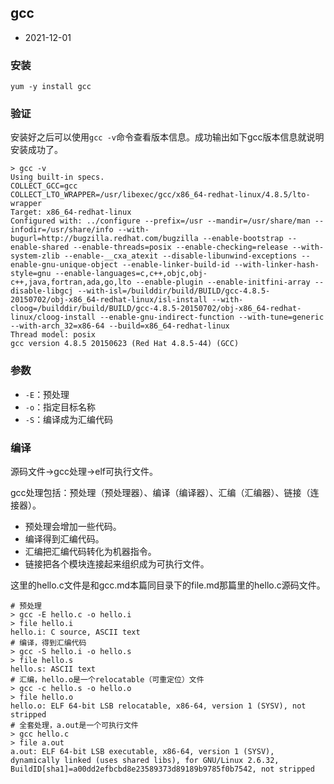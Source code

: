 ## gcc

- 2021-12-01

### 安装

```shell
yum -y install gcc
```

### 验证

安装好之后可以使用`gcc -v`命令查看版本信息。成功输出如下gcc版本信息就说明安装成功了。

```shell
> gcc -v
Using built-in specs.
COLLECT_GCC=gcc
COLLECT_LTO_WRAPPER=/usr/libexec/gcc/x86_64-redhat-linux/4.8.5/lto-wrapper
Target: x86_64-redhat-linux
Configured with: ../configure --prefix=/usr --mandir=/usr/share/man --infodir=/usr/share/info --with-bugurl=http://bugzilla.redhat.com/bugzilla --enable-bootstrap --enable-shared --enable-threads=posix --enable-checking=release --with-system-zlib --enable-__cxa_atexit --disable-libunwind-exceptions --enable-gnu-unique-object --enable-linker-build-id --with-linker-hash-style=gnu --enable-languages=c,c++,objc,obj-c++,java,fortran,ada,go,lto --enable-plugin --enable-initfini-array --disable-libgcj --with-isl=/builddir/build/BUILD/gcc-4.8.5-20150702/obj-x86_64-redhat-linux/isl-install --with-cloog=/builddir/build/BUILD/gcc-4.8.5-20150702/obj-x86_64-redhat-linux/cloog-install --enable-gnu-indirect-function --with-tune=generic --with-arch_32=x86-64 --build=x86_64-redhat-linux
Thread model: posix
gcc version 4.8.5 20150623 (Red Hat 4.8.5-44) (GCC)
```

### 参数

- `-E`：预处理
- `-o`：指定目标名称
- `-S`：编译成为汇编代码

### 编译

源码文件->gcc处理->elf可执行文件。

gcc处理包括：预处理（预处理器）、编译（编译器）、汇编（汇编器）、链接（连接器）。

- 预处理会增加一些代码。
- 编译得到汇编代码。
- 汇编把汇编代码转化为机器指令。
- 链接把各个模块连接起来组织成为可执行文件。

这里的hello.c文件是和gcc.md本篇同目录下的file.md那篇里的hello.c源码文件。

```shell
# 预处理
> gcc -E hello.c -o hello.i
> file hello.i
hello.i: C source, ASCII text
# 编译，得到汇编代码
> gcc -S hello.i -o hello.s
> file hello.s
hello.s: ASCII text
# 汇编，hello.o是一个relocatable（可重定位）文件
> gcc -c hello.s -o hello.o
> file hello.o
hello.o: ELF 64-bit LSB relocatable, x86-64, version 1 (SYSV), not stripped
# 全套处理，a.out是一个可执行文件
> gcc hello.c
> file a.out
a.out: ELF 64-bit LSB executable, x86-64, version 1 (SYSV), dynamically linked (uses shared libs), for GNU/Linux 2.6.32, BuildID[sha1]=a00dd2efbcbd8e23589373d89189b9785f0b7542, not stripped
```